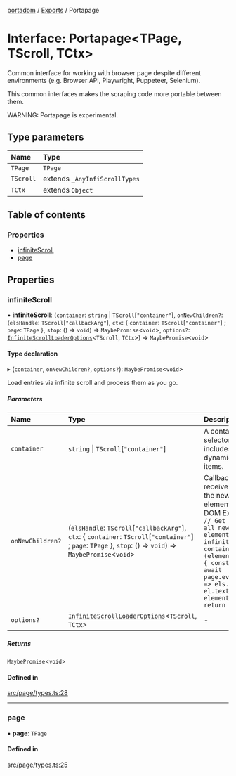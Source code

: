 [portadom](../README.md) / [Exports](../modules.md) / Portapage

# Interface: Portapage<TPage, TScroll, TCtx\>

Common interface for working with browser page despite different environments
(e.g. Browser API, Playwright, Puppeteer, Selenium).

This common interfaces makes the scraping code more portable between them.

WARNING: Portapage is experimental.

## Type parameters

| Name | Type |
| :------ | :------ |
| `TPage` | `TPage` |
| `TScroll` | extends `_AnyInfiScrollTypes` |
| `TCtx` | extends `Object` |

## Table of contents

### Properties

- [infiniteScroll](Portapage.md#infinitescroll)
- [page](Portapage.md#page)

## Properties

### infiniteScroll

• **infiniteScroll**: (`container`: `string` \| `TScroll`[``"container"``], `onNewChildren?`: (`elsHandle`: `TScroll`[``"callbackArg"``], `ctx`: { `container`: `TScroll`[``"container"``] ; `page`: `TPage`  }, `stop`: () => `void`) => `MaybePromise`<`void`\>, `options?`: [`InfiniteScrollLoaderOptions`](InfiniteScrollLoaderOptions.md)<`TScroll`, `TCtx`\>) => `MaybePromise`<`void`\>

#### Type declaration

▸ (`container`, `onNewChildren?`, `options?`): `MaybePromise`<`void`\>

Load entries via infinite scroll and process them as you go.

##### Parameters

| Name | Type | Description |
| :------ | :------ | :------ |
| `container` | `string` \| `TScroll`[``"container"``] | A container, or selector for it, that includes the dynamically loaded items. |
| `onNewChildren?` | (`elsHandle`: `TScroll`[``"callbackArg"``], `ctx`: { `container`: `TScroll`[``"container"``] ; `page`: `TPage`  }, `stop`: () => `void`) => `MaybePromise`<`void`\> | Callback that receives a handle to the new child elements in the DOM Example: ```js // Get text from all new child elements of the infinite-scroller container async (elementsHandle) => { const result = await page.evaluate((els) => els.map((el) => el.textContent), elementsHandle); return result; }; ``` |
| `options?` | [`InfiniteScrollLoaderOptions`](InfiniteScrollLoaderOptions.md)<`TScroll`, `TCtx`\> | - |

##### Returns

`MaybePromise`<`void`\>

#### Defined in

[src/page/types.ts:28](https://github.com/JuroOravec/portadom/blob/7392e03/src/page/types.ts#L28)

___

### page

• **page**: `TPage`

#### Defined in

[src/page/types.ts:25](https://github.com/JuroOravec/portadom/blob/7392e03/src/page/types.ts#L25)
